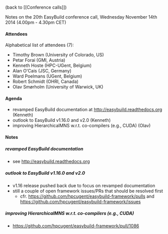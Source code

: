 (back to [[Conference calls]])

Notes on the 20th EasyBuild conference call, Wednesday November 14th 2014 (4.00pm - 4.30pm CET)

#### Attendees

Alphabetical list of attendees (7):

* Timothy Brown (University of Colorado, US)
* Petar Forai (GMI, Austria)
* Kenneth Hoste (HPC-UGent, Belgium)
* Alan O'Cais (JSC, Germany)
* Ward Poelmans (UGent, Belgium)
* Robert Schmidt (OHRI, Canada)
* Olav Smørholm (University of Warwick, UK)

#### Agenda

* revamped EasyBuild documentation at http://easybuild.readthedocs.org (Kenneth)
* outlook to EasyBuild v1.16.0 and v2.0 (Kenneth)
* improving HierarchicalMNS w.r.t. co-compilers (e.g., CUDA) (Olav)

#### Notes

##### revamped EasyBuild documentation

 * see http://easybuild.readthedocs.org

##### outlook to EasyBuild v1.16.0 and v2.0

 * v1.16 release pushed back due to focus on revamped documentation
 * still a couple of open framework issues/PRs that should be resolved first
   * cfr. https://github.com/hpcugent/easybuild-framework/pulls and https://github.com/hpcugent/easybuild-framework/issues

##### improving HierarchicalMNS w.r.t. co-compilers (e.g., CUDA)

 * https://github.com/hpcugent/easybuild-framework/pull/1086